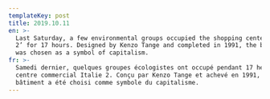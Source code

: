 ```yaml
---
templateKey: post
title: 2019.10.11
en: >-
  Last Saturday, a few environmental groups occupied the shopping center ‘Italie
  2’ for 17 hours. Designed by Kenzo Tange and completed in 1991, the building
  was chosen as a symbol of capitalism.  
fr: >-
  Samedi dernier, quelques groupes écologistes ont occupé pendant 17 heures le
  centre commercial Italie 2. Conçu par Kenzo Tange et achevé en 1991, le
  bâtiment a été choisi comme symbole du capitalisme.
---
```


